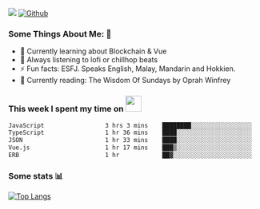 ![](https://visitor-badge.laobi.icu/badge?page_id=seanho96.seanho96)
[![Github](https://img.shields.io/github/followers/seanho96?label=Follow&style=social)](https://github.com/seanho96)

### Some Things About Me: 👋
- 🌱 Currently learning about Blockchain & Vue
- :musical_note: Always listening to lofi or chillhop beats
- :zap: Fun facts: ESFJ. Speaks English, Malay, Mandarin and Hokkien.
- :book: Currently reading: The Wisdom Of Sundays by Oprah Winfrey

### This week I spent my time on <img src="https://media.giphy.com/media/SvQzkTQb3ZwKcj1QTO/giphy.gif" width="32">

<!--START_SECTION:waka-->

```txt
JavaScript                 3 hrs 3 mins    ████████░░░░░░░░░░░░░░░░░   31.55 %
TypeScript                 1 hr 36 mins    ████░░░░░░░░░░░░░░░░░░░░░   16.47 %
JSON                       1 hr 33 mins    ████░░░░░░░░░░░░░░░░░░░░░   15.98 %
Vue.js                     1 hr 17 mins    ███▒░░░░░░░░░░░░░░░░░░░░░   13.24 %
ERB                        1 hr            ██▓░░░░░░░░░░░░░░░░░░░░░░   10.38 %
```

<!--END_SECTION:waka-->

### Some stats 📊

[![Top Langs](https://github-readme-stats.vercel.app/api/top-langs/?username=seanho96&layout=compact&theme=graywhite)](https://github.com/anuraghazra/github-readme-stats)
<br/>
<!-- ![GitHub stats](https://github-readme-stats.vercel.app/api?username=seanho96&show_icons=true&theme=graywhite)-->

